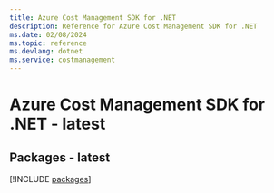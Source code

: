 ```yaml
---
title: Azure Cost Management SDK for .NET
description: Reference for Azure Cost Management SDK for .NET
ms.date: 02/08/2024
ms.topic: reference
ms.devlang: dotnet
ms.service: costmanagement
---
```

# Azure Cost Management SDK for .NET - latest
## Packages - latest
[!INCLUDE [packages](cost-management-index.md)]